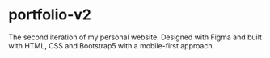 # portfolio-v2
The second iteration of my personal website. Designed with Figma and built with HTML, CSS and Bootstrap5 with a mobile-first approach.
